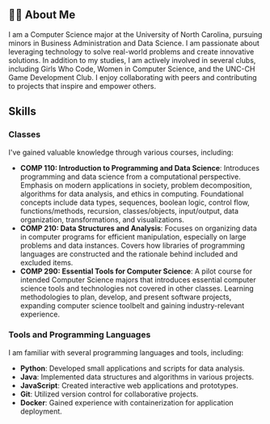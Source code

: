 ## 👩‍💻 About Me
I am a Computer Science major at the University of North Carolina, pursuing minors in Business Administration and Data Science. I am passionate about leveraging technology to solve real-world problems and create innovative solutions. In addition to my studies, I am actively involved in several clubs, including Girls Who Code, Women in Computer Science, and the UNC-CH Game Development Club. I enjoy collaborating with peers and contributing to projects that inspire and empower others.
## Skills

### Classes
I've gained valuable knowledge through various courses, including:
- **COMP 110: Introduction to Programming and Data Science**: Introduces programming and data science from a computational perspective. Emphasis on modern applications in society, problem decomposition, algorithms for data analysis, and ethics in computing. Foundational concepts include data types, sequences, boolean logic, control flow, functions/methods, recursion, classes/objects, input/output, data organization, transformations, and visualizations.
- **COMP 210: Data Structures and Analysis**: Focuses on organizing data in computer programs for efficient manipulation, especially on large problems and data instances. Covers how libraries of programming languages are constructed and the rationale behind included and excluded items.
- **COMP 290: Essential Tools for Computer Science**: A pilot course for intended Computer Science majors that introduces essential computer science tools and technologies not covered in other classes. Learning methodologies to plan, develop, and present software projects, expanding computer science toolbelt and gaining industry-relevant experience.


### Tools and Programming Languages
I am familiar with several programming languages and tools, including:
- **Python**: Developed small applications and scripts for data analysis.
- **Java**: Implemented data structures and algorithms in various projects.
- **JavaScript**: Created interactive web applications and prototypes.
- **Git**: Utilized version control for collaborative projects.
- **Docker**: Gained experience with containerization for application deployment.

